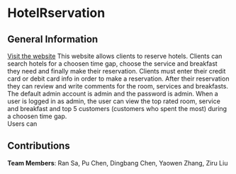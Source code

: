 # HotelRservation
##  General Information
[Visit the website](http://ec2-18-218-55-42.us-east-2.compute.amazonaws.com:8080/hotelWebInterface/)
This website allows clients to reserve hotels. Clients can search hotels for a choosen time gap, choose the service and breakfast they need and finally make their reservation. Clients must enter their credit card or debit card info in order to make a reservation. After their reservation they can review and write comments for the room, services and breakfasts.  
The default admin account is admin and the password is admin. When a user is logged in as admin, the user can view the top rated room, service and breakfast and top 5 customers (customers who spent the most) during a choosen time gap.  
Users can
## Contributions
**Team Members**: Ran Sa, Pu Chen, Dingbang Chen, Yaowen Zhang, Ziru Liu
